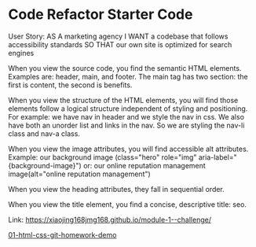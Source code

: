 # Code Refactor Starter Code
User Story:
AS A marketing agency
I WANT a codebase that follows accessibility standards
SO THAT our own site is optimized for search engines


When you view the source code, you find the semantic HTML elements.
Examples are: header, main, and footer. The main tag has two section: the first is content, the second is benefits.

When you view the structure of the HTML elements, you will find those elements follow a logical structure independent of styling and positioning.
For example: we have nav in header and we style the nav in css. We also have both an unorder list and links in the nav. So we are styling the nav-li class and nav-a class.

When you view the image attributes, you will find accessible alt attributes.
Example: our background image (class="hero" role="img" aria-label="{background-image}")
or: our online reputation management image(alt="online reputation management")

When you view the heading attributes, they fall in sequential order.

When you view the title element, you find a concise, descriptive title: seo.

Link: https://xiaojing168jmg168.github.io/module-1--challenge/

[01-html-css-git-homework-demo](https://user-images.githubusercontent.com/110792983/185019001-d7e4dda7-ca43-41c2-9cf0-b8967a9f8ac6.png)
